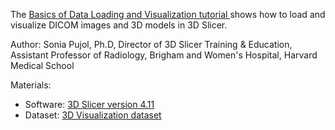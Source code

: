 

The <a href="https://spujol.github.io/SlicerVisualizationTutorial/SlicerVisualizationTutorial_SoniaPujol.pdf" target="_blank"> Basics of Data Loading and Visualization tutorial </a>  shows how to load and visualize DICOM images and 3D models in 3D Slicer.

Author:
Sonia Pujol, Ph.D, Director of 3D Slicer Training & Education, Assistant Professor of Radiology, Brigham and Women's Hospital, Harvard Medical School


Materials:
* Software: [3D Slicer version 4.11](https://download.slicer.org/)
* Dataset: [3D Visualization dataset](https://www.dropbox.com/s/p41hlvssjpa48in/WhiteMatterExplorationData.zip?dl=0)

